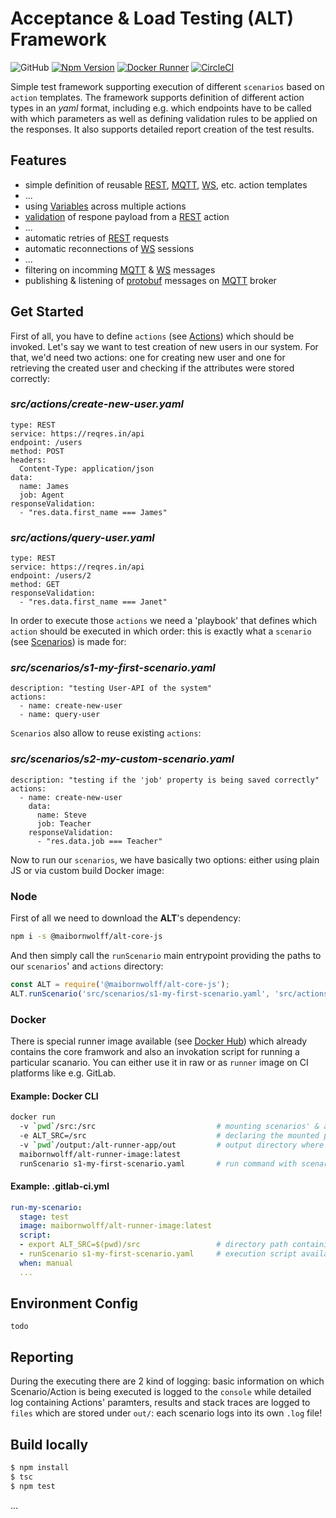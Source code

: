# Acceptance & Load Testing (ALT) Framework

![GitHub](https://img.shields.io/github/license/MaibornWolff/alt-core-js.svg)
[![Npm Version](http://img.shields.io/npm/v/@maibornwolff/alt-core-js.svg)](https://www.npmjs.com/package/@maibornwolff/alt-core-js)
[![Docker Runner](https://img.shields.io/badge/Docker%20Runner-1.29-brightgreen.svg)](https://hub.docker.com/r/maibornwolff/alt-runner-image/tags/)
[![CircleCI](https://circleci.com/gh/MaibornWolff/alt-core-js.svg?style=svg)](https://circleci.com/gh/MaibornWolff/alt-core-js)

Simple test framework supporting execution of different `scenarios` based on `action` templates. The framework supports
definition of different action types in an *yaml* format, including e.g. which endpoints have to be called with which parameters
as well as defining validation rules to be applied on the responses. It also supports detailed report creation of the test
results.

## Features

- simple definition of reusable [REST](https://github.com/MaibornWolff/alt-core-js/wiki/Action-Templates#rest), [MQTT](https://github.com/MaibornWolff/alt-core-js/wiki/Action-Templates#mqtt-subscribe), [WS](https://github.com/MaibornWolff/alt-core-js/wiki/Action-Templates#websocket), etc. action templates
- ...
- using [Variables](https://github.com/MaibornWolff/alt-core-js/wiki/Features#variables) across multiple actions
- [validation](https://github.com/MaibornWolff/alt-core-js/wiki/Features#response-validation) of respone payload from a [REST](https://github.com/MaibornWolff/alt-core-js/wiki/Action-Templates#rest) action
- ...
- automatic retries of [REST](https://github.com/MaibornWolff/alt-core-js/wiki/Action-Templates#rest) requests
- automatic reconnections of [WS](https://github.com/MaibornWolff/alt-core-js/wiki/Action-Templates#websocket) sessions
- ...
- filtering on incomming [MQTT](https://github.com/MaibornWolff/alt-core-js/wiki/Action-Templates#mqtt-subscribe) & [WS](https://github.com/MaibornWolff/alt-core-js/wiki/Action-Templates#websocket) messages
- publishing & listening of [protobuf](https://developers.google.com/protocol-buffers/) messages on [MQTT](https://github.com/MaibornWolff/alt-core-js/wiki/Action-Templates#mqtt-publish) broker

## Get Started

First of all, you have to define `actions` (see [Actions](https://github.com/MaibornWolff/alt-core-js/wiki/Action-Templates)) which should be invoked. Let's say we want to test creation of new users in our system. 
For that, we'd need two actions: one for creating new user and one for retrieving the created user and checking if the attributes
were stored correctly:

### *src/actions/create-new-user.yaml*

```http
type: REST
service: https://reqres.in/api
endpoint: /users
method: POST
headers:
  Content-Type: application/json
data:
  name: James
  job: Agent
responseValidation:
  - "res.data.first_name === James"
```

### *src/actions/query-user.yaml*

```http
type: REST
service: https://reqres.in/api
endpoint: /users/2
method: GET
responseValidation:
  - "res.data.first_name === Janet"
```

In order to execute those `actions` we need a 'playbook' that defines which `action` should be executed in which order: 
this is exactly what a `scenario` (see [Scenarios](todo)) is made for:

### *src/scenarios/s1-my-first-scenario.yaml*

```http
description: "testing User-API of the system"
actions:
  - name: create-new-user
  - name: query-user
```

`Scenarios` also allow to reuse existing `actions`:

### *src/scenarios/s2-my-custom-scenario.yaml*

```http
description: "testing if the 'job' property is being saved correctly"
actions:
  - name: create-new-user
    data:
      name: Steve
      job: Teacher
    responseValidation:
      - "res.data.job === Teacher"
```

Now to run our `scenarios`, we have basically two options: either using plain JS or via custom build Docker image:

### Node

First of all we need to download the **ALT**'s dependency:

```bash
npm i -s @maibornwolff/alt-core-js
```

And then simply call the `runScenario` main entrypoint providing the paths to our `scenarios`' and `actions` directory:

```javascript
const ALT = require('@maibornwolff/alt-core-js');
ALT.runScenario('src/scenarios/s1-my-first-scenario.yaml', 'src/actions');
```

### Docker

There is special runner image available (see [Docker Hub](https://hub.docker.com/r/maibornwolff/alt-runner-image)) which already
contains the core framwork and also an invokation script for running a particular scanario. You can either use it in raw or as
`runner` image on CI platforms like e.g. GitLab.

#### Example: Docker CLI

```bash
docker run
  -v `pwd`/src:/src                           # mounting scenarios' & actions' root directory
  -e ALT_SRC=/src                             # declaring the mounted path as resource directory
  -v `pwd`/output:/alt-runner-app/out         # output directory where .log files and diagrams will be saved after the execution
  maibornwolff/alt-runner-image:latest
  runScenario s1-my-first-scenario.yaml       # run command with scenario-name as input param
```

#### Example: .gitlab-ci.yml

```yaml
run-my-scenario:
  stage: test
  image: maibornwolff/alt-runner-image:latest
  script:
  - export ALT_SRC=$(pwd)/src                 # directory path containing ./scenarios & ./actions directories
  - runScenario s1-my-first-scenario.yaml     # execution script available inside the container: 'runScenario'
  when: manual
  ...
```

## Environment Config

    todo

## Reporting

During the executing there are 2 kind of logging: basic information on which Scenario/Action is being executed is logged
to the `console` while detailed log containing Actions' paramters, results and stack traces are logged to `files` which
are stored under `out/`: each scenario logs into its own `.log` file!

## Build locally

```bash
$ npm install
$ tsc
$ npm test
```
...
